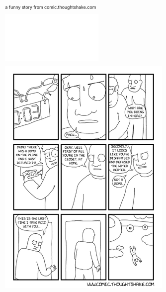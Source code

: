 a funny story from comic.thoughtshake.com

![test page](testpage.md)

![acid](images/acid.png "acid")

